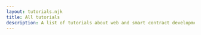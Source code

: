 ```yaml
---
layout: tutorials.njk
title: All tutorials
description: A list of tutorials about web and smart contract development
---
```

